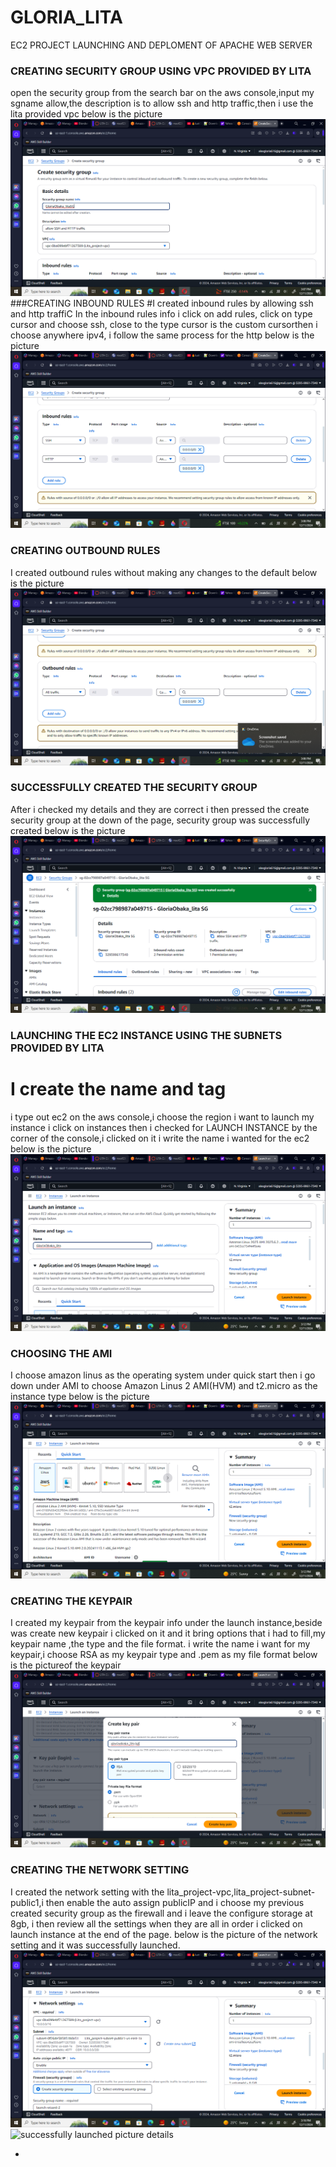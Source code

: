 # GLORIA_LITA
 EC2 PROJECT LAUNCHING AND DEPLOMENT OF APACHE WEB SERVER
### CREATING SECURITY GROUP USING VPC PROVIDED BY LITA
open the security group from the search bar on the aws console,input my sgname allow,the description is to allow ssh and http traffic,then i use the lita provided vpc below is the picture
![security group details](/security-group1.png)
###CREATING INBOUND RULES
#I created inbound rules by allowing ssh and http traffiC
In the inbound rules info i click on add rules, click on type cursor and choose ssh, close to the type cursor is the custom cursorthen i choose anywhere ipv4, i follow the same process for the http below is the picture
![inbound rules picture details](/inbound-rules.png)
### CREATING OUTBOUND RULES 
I created outbound rules without making any changes to the default below is the picture
![outbound rules picture details](/outbound-rules.png)
### SUCCESSFULLY CREATED THE SECURITY GROUP
After i checked my details and they are correct i then pressed the create security group at the down of the page, security group was successfully created below is the picture
![successfully created security group picture details](/successfully-createdsg.png)
### LAUNCHING THE EC2 INSTANCE USING THE SUBNETS PROVIDED BY LITA
# I create the name and tag
i type out ec2 on the aws console,i choose the region i want to launch my instance i click on instances then i checked for LAUNCH INSTANCE by the corner of the  console,i clicked on it i write the name i wanted for the ec2 below is the picture
![launch instance picture details](/instancelaunch.png)
### CHOOSING THE AMI
I choose amazon linus as the operating system under quick start then i go down under AMI to choose Amazon Linus 2 AMI(HVM) and t2.micro as the instance type below is the picture
![AMI picture details](/instance-launch2.png)
### CREATING THE KEYPAIR
I created my keypair from the keypair info under the launch instance,beside was create new keypair i clicked on it and it bring options that i had to fill,my keypair name ,the type and the file format. i write the name i want for my keypair,i choose RSA as my keypair type and .pem as my file format below is the pictureof the 
keypair
![keypair picture details](/keypair.png)
### CREATING THE NETWORK SETTING
I created the network setting with the lita_project-vpc,lita_project-subnet-public1,i then enable the auto assign publicIP and i choose my previous created security group as the firewall and i leave the configure storage at 8gb, i then review all the settings when they are all in order i clicked on launch
instance at the end of the page. below is the picture of the network setting and it was successfully launched.
![network settings picture details](/network-setting.png)
![successfully launched picture details](/instance-successful-running)

-
